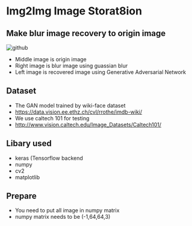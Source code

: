 # Img2Img Image Storat8ion

##	Make blur image recovery to origin image
![github](https://i.imgur.com/0LMT0nY.jpg "image")
* Middle image is origin image
* Right image is blur image using guassian blur
* Left image is recovered image using Generative Adversarial Network

##	Dataset
*	The GAN model trained by wiki-face dataset
*	https://data.vision.ee.ethz.ch/cvl/rrothe/imdb-wiki/
*	We use caltech 101 for testing
*	http://www.vision.caltech.edu/Image_Datasets/Caltech101/

##	Libary used
*	keras (Tensorflow backend
*	numpy
*	cv2
*	matplotlib

##  Prepare
* You need to put all image in numpy matrix
* numpy matrix needs to be (-1,64,64,3)
